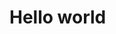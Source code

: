 <h1>Hello world</h1>
<!---
bilal-algorithms/bilal-algorithms is a ✨ special ✨ repository because its `README.md` (this file) appears on your GitHub profile.
You can click the Preview link to take a look at your changes.
--->
